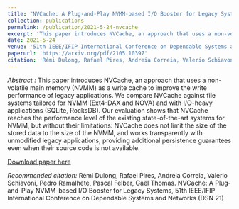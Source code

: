 ```yaml
---
title: "NVCache: A Plug-and-Play NVMM-based I/O Booster for Legacy Systems"
collection: publications
permalink: /publication/2021-5-24-nvcache
excerpt: 'This paper introduces NVCache, an approach that uses a non-volatile main memory (NVMM) as a write cache to improve the write performance of legacy applications.'
date: 2021-5-24
venue: '51th IEEE/IFIP International Conference on Dependable Systems and Networks (DSN 21)'
paperurl: 'https://arxiv.org/pdf/2105.10397'
citation: 'Rémi Dulong, Rafael Pires, Andreia Correia, Valerio Schiavoni, Pedro Ramalhete, Pascal Felber, Gaël Thomas. NVCache: A Plug-and-Play NVMM-based I/O Booster for Legacy Systems, 51th IEEE/IFIP International Conference on Dependable Systems and Networks (DSN 21)'
---
```


*Abstract :* This paper introduces NVCache, an approach that uses a non-volatile main memory (NVMM) as a write cache to improve the write performance of legacy applications. We compare NVCache against file systems tailored for NVMM (Ext4-DAX and NOVA) and with I/O-heavy applications (SQLite, RocksDB). Our evaluation shows that NVCache reaches the performance level of the existing state-of-the-art systems for NVMM, but without their limitations: NVCache does not limit the size of the stored data to the size of the NVMM, and works transparently with unmodified legacy applications, providing additional persistence guarantees even when their source code is not available. 

[Download paper here](https://arxiv.org/pdf/2105.10397)

_Recommended citation:_ Rémi Dulong, Rafael Pires, Andreia Correia, Valerio Schiavoni, Pedro Ramalhete, Pascal Felber, Gaël Thomas. NVCache: A Plug-and-Play NVMM-based I/O Booster for Legacy Systems, 51th IEEE/IFIP International Conference on Dependable Systems and Networks (DSN 21)
